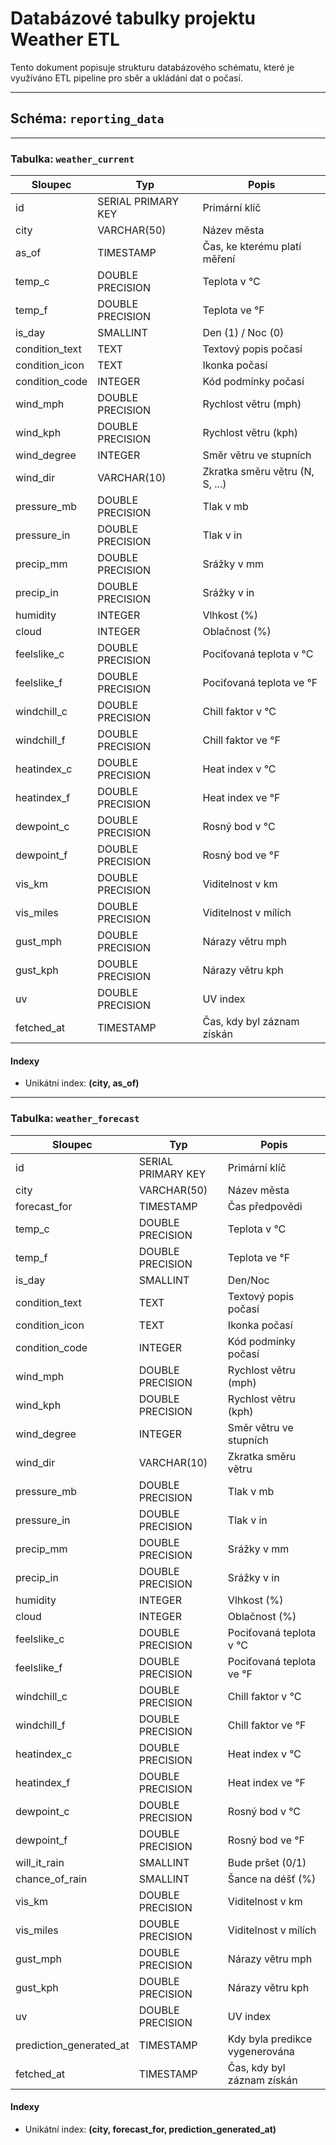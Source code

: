 # Databázové tabulky projektu Weather ETL

Tento dokument popisuje strukturu databázového schématu, které je využíváno ETL pipeline pro sběr a ukládání dat o počasí.

---

## Schéma: `reporting_data`

---

### Tabulka: `weather_current`

| Sloupec          | Typ               | Popis                              |
|------------------|-------------------|------------------------------------|
| id               | SERIAL PRIMARY KEY| Primární klíč                      |
| city             | VARCHAR(50)       | Název města                        |
| as_of            | TIMESTAMP         | Čas, ke kterému platí měření       |
| temp_c           | DOUBLE PRECISION  | Teplota v °C                       |
| temp_f           | DOUBLE PRECISION  | Teplota ve °F                      |
| is_day           | SMALLINT          | Den (1) / Noc (0)                  |
| condition_text   | TEXT              | Textový popis počasí               |
| condition_icon   | TEXT              | Ikonka počasí                      |
| condition_code   | INTEGER           | Kód podmínky počasí                |
| wind_mph         | DOUBLE PRECISION  | Rychlost větru (mph)               |
| wind_kph         | DOUBLE PRECISION  | Rychlost větru (kph)               |
| wind_degree      | INTEGER           | Směr větru ve stupních             |
| wind_dir         | VARCHAR(10)       | Zkratka směru větru (N, S, ...)    |
| pressure_mb      | DOUBLE PRECISION  | Tlak v mb                          |
| pressure_in      | DOUBLE PRECISION  | Tlak v in                          |
| precip_mm        | DOUBLE PRECISION  | Srážky v mm                        |
| precip_in        | DOUBLE PRECISION  | Srážky v in                        |
| humidity         | INTEGER           | Vlhkost (%)                        |
| cloud            | INTEGER           | Oblačnost (%)                      |
| feelslike_c      | DOUBLE PRECISION  | Pociťovaná teplota v °C            |
| feelslike_f      | DOUBLE PRECISION  | Pociťovaná teplota ve °F           |
| windchill_c      | DOUBLE PRECISION  | Chill faktor v °C                  |
| windchill_f      | DOUBLE PRECISION  | Chill faktor ve °F                 |
| heatindex_c      | DOUBLE PRECISION  | Heat index v °C                    |
| heatindex_f      | DOUBLE PRECISION  | Heat index ve °F                   |
| dewpoint_c       | DOUBLE PRECISION  | Rosný bod v °C                     |
| dewpoint_f       | DOUBLE PRECISION  | Rosný bod ve °F                    |
| vis_km           | DOUBLE PRECISION  | Viditelnost v km                   |
| vis_miles        | DOUBLE PRECISION  | Viditelnost v mílích               |
| gust_mph         | DOUBLE PRECISION  | Nárazy větru mph                   |
| gust_kph         | DOUBLE PRECISION  | Nárazy větru kph                   |
| uv               | DOUBLE PRECISION  | UV index                           |
| fetched_at       | TIMESTAMP         | Čas, kdy byl záznam získán         |

#### Indexy
- Unikátní index: **(city, as_of)**

---

### Tabulka: `weather_forecast`

| Sloupec                 | Typ               | Popis                               |
|-------------------------|-------------------|-------------------------------------|
| id                      | SERIAL PRIMARY KEY| Primární klíč                       |
| city                    | VARCHAR(50)       | Název města                         |
| forecast_for            | TIMESTAMP         | Čas předpovědi                      |
| temp_c                  | DOUBLE PRECISION  | Teplota v °C                        |
| temp_f                  | DOUBLE PRECISION  | Teplota ve °F                       |
| is_day                  | SMALLINT          | Den/Noc                             |
| condition_text          | TEXT              | Textový popis počasí                |
| condition_icon          | TEXT              | Ikonka počasí                       |
| condition_code          | INTEGER           | Kód podmínky počasí                 |
| wind_mph                | DOUBLE PRECISION  | Rychlost větru (mph)                |
| wind_kph                | DOUBLE PRECISION  | Rychlost větru (kph)                |
| wind_degree             | INTEGER           | Směr větru ve stupních              |
| wind_dir                | VARCHAR(10)       | Zkratka směru větru                 |
| pressure_mb             | DOUBLE PRECISION  | Tlak v mb                           |
| pressure_in             | DOUBLE PRECISION  | Tlak v in                           |
| precip_mm               | DOUBLE PRECISION  | Srážky v mm                         |
| precip_in               | DOUBLE PRECISION  | Srážky v in                         |
| humidity                | INTEGER           | Vlhkost (%)                         |
| cloud                   | INTEGER           | Oblačnost (%)                       |
| feelslike_c             | DOUBLE PRECISION  | Pociťovaná teplota v °C             |
| feelslike_f             | DOUBLE PRECISION  | Pociťovaná teplota ve °F            |
| windchill_c             | DOUBLE PRECISION  | Chill faktor v °C                   |
| windchill_f             | DOUBLE PRECISION  | Chill faktor ve °F                  |
| heatindex_c             | DOUBLE PRECISION  | Heat index v °C                     |
| heatindex_f             | DOUBLE PRECISION  | Heat index ve °F                    |
| dewpoint_c              | DOUBLE PRECISION  | Rosný bod v °C                      |
| dewpoint_f              | DOUBLE PRECISION  | Rosný bod ve °F                     |
| will_it_rain            | SMALLINT          | Bude pršet (0/1)                    |
| chance_of_rain          | SMALLINT          | Šance na déšť (%)                   |
| vis_km                  | DOUBLE PRECISION  | Viditelnost v km                    |
| vis_miles               | DOUBLE PRECISION  | Viditelnost v mílích                |
| gust_mph                | DOUBLE PRECISION  | Nárazy větru mph                    |
| gust_kph                | DOUBLE PRECISION  | Nárazy větru kph                    |
| uv                      | DOUBLE PRECISION  | UV index                            |
| prediction_generated_at | TIMESTAMP         | Kdy byla predikce vygenerována      |
| fetched_at              | TIMESTAMP         | Čas, kdy byl záznam získán          |

#### Indexy
- Unikátní index: **(city, forecast_for, prediction_generated_at)**



